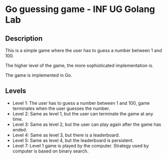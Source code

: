 # Go guessing game - INF UG Golang Lab

## Description

This is a simple game where the user has to guess a number between 1 and 100.

The higher level of the game, the more sophisticated implementation is.

The game is implemented in Go.

## Levels

- Level 1: The user has to guess a number between 1 and 100, game terminates when the user guesses the number.
- Level 2: Same as level 1, but the user can terminate the game at any time.
- Level 3: Same as level 2, but the user can play again after the game has ended.
- Level 4: Same as level 3, but there is a leaderboard.
- Level 5: Same as level 4, but the leaderboard is persistent.
- Level 7: Level 1 game is played by the computer. Strategy used by computer is based on binary search.